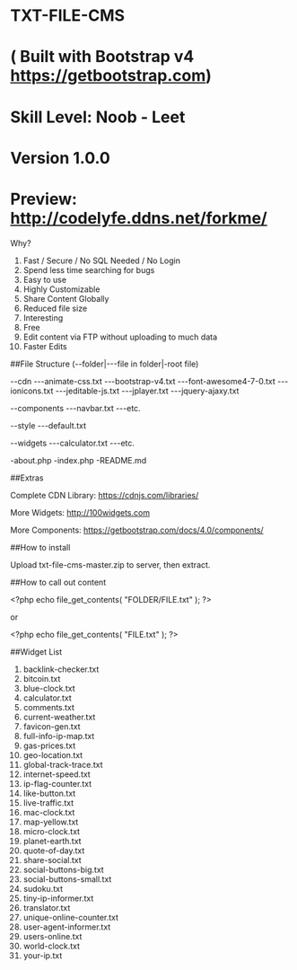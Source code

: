 # TXT-FILE-CMS 
# ( Built with Bootstrap v4 https://getbootstrap.com) 
# Skill Level: Noob - Leet
# Version 1.0.0
# Preview: http://codelyfe.ddns.net/forkme/

Why?

1. Fast / Secure / No SQL Needed / No Login
2. Spend less time searching for bugs
3. Easy to use
4. Highly Customizable
5. Share Content Globally
6. Reduced file size
7. Interesting
8. Free
9. Edit content via FTP without uploading to much data 
10. Faster Edits

##File Structure (--folder|---file in folder|-root file)

--cdn
---animate-css.txt
---bootstrap-v4.txt
---font-awesome4-7-0.txt
---ionicons.txt
---jeditable-js.txt
---jplayer.txt
---jquery-ajaxy.txt

--components
---navbar.txt
---etc.

--style
---default.txt

--widgets
---calculator.txt
---etc.

-about.php
-index.php
-README.md

##Extras

Complete CDN Library: https://cdnjs.com/libraries/

More Widgets: http://100widgets.com

More Components: https://getbootstrap.com/docs/4.0/components/


##How to install

Upload txt-file-cms-master.zip to server, then extract.


##How to call out content

&#60;?php echo file_get_contents( "FOLDER/FILE.txt" ); ?&#62;

or

&#60;?php echo file_get_contents( "FILE.txt" ); ?&#62;


##Widget List

1. backlink-checker.txt
2. bitcoin.txt
3. blue-clock.txt
4. calculator.txt
5. comments.txt
6. current-weather.txt
7. favicon-gen.txt
8. full-info-ip-map.txt
9. gas-prices.txt
10. geo-location.txt
11. global-track-trace.txt
12. internet-speed.txt
13. ip-flag-counter.txt
14. like-button.txt
15. live-traffic.txt
16. mac-clock.txt
17. map-yellow.txt
18. micro-clock.txt	
19. planet-earth.txt
20. quote-of-day.txt
21. share-social.txt
22. social-buttons-big.txt
23. social-buttons-small.txt
24. sudoku.txt
25. tiny-ip-informer.txt
26. translator.txt
27. unique-online-counter.txt
28. user-agent-informer.txt	
29. users-online.txt
30. world-clock.txt
31. your-ip.txt